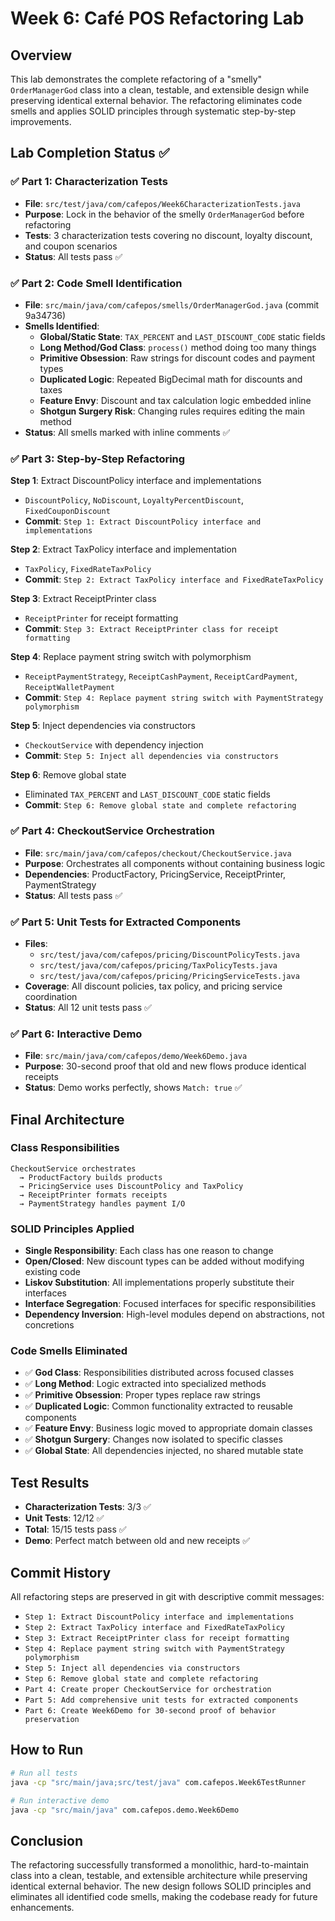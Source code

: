 # Week 6: Café POS Refactoring Lab

## Overview
This lab demonstrates the complete refactoring of a "smelly" `OrderManagerGod` class into a clean, testable, and extensible design while preserving identical external behavior. The refactoring eliminates code smells and applies SOLID principles through systematic step-by-step improvements.

## Lab Completion Status ✅

### ✅ Part 1: Characterization Tests
- **File**: `src/test/java/com/cafepos/Week6CharacterizationTests.java`
- **Purpose**: Lock in the behavior of the smelly `OrderManagerGod` before refactoring
- **Tests**: 3 characterization tests covering no discount, loyalty discount, and coupon scenarios
- **Status**: All tests pass ✅

### ✅ Part 2: Code Smell Identification
- **File**: `src/main/java/com/cafepos/smells/OrderManagerGod.java` (commit 9a34736)
- **Smells Identified**:
  - **Global/Static State**: `TAX_PERCENT` and `LAST_DISCOUNT_CODE` static fields
  - **Long Method/God Class**: `process()` method doing too many things
  - **Primitive Obsession**: Raw strings for discount codes and payment types
  - **Duplicated Logic**: Repeated BigDecimal math for discounts and taxes
  - **Feature Envy**: Discount and tax calculation logic embedded inline
  - **Shotgun Surgery Risk**: Changing rules requires editing the main method
- **Status**: All smells marked with inline comments ✅

### ✅ Part 3: Step-by-Step Refactoring
**Step 1**: Extract DiscountPolicy interface and implementations
- `DiscountPolicy`, `NoDiscount`, `LoyaltyPercentDiscount`, `FixedCouponDiscount`
- **Commit**: `Step 1: Extract DiscountPolicy interface and implementations`

**Step 2**: Extract TaxPolicy interface and implementation
- `TaxPolicy`, `FixedRateTaxPolicy`
- **Commit**: `Step 2: Extract TaxPolicy interface and FixedRateTaxPolicy`

**Step 3**: Extract ReceiptPrinter class
- `ReceiptPrinter` for receipt formatting
- **Commit**: `Step 3: Extract ReceiptPrinter class for receipt formatting`

**Step 4**: Replace payment string switch with polymorphism
- `ReceiptPaymentStrategy`, `ReceiptCashPayment`, `ReceiptCardPayment`, `ReceiptWalletPayment`
- **Commit**: `Step 4: Replace payment string switch with PaymentStrategy polymorphism`

**Step 5**: Inject dependencies via constructors
- `CheckoutService` with dependency injection
- **Commit**: `Step 5: Inject all dependencies via constructors`

**Step 6**: Remove global state
- Eliminated `TAX_PERCENT` and `LAST_DISCOUNT_CODE` static fields
- **Commit**: `Step 6: Remove global state and complete refactoring`

### ✅ Part 4: CheckoutService Orchestration
- **File**: `src/main/java/com/cafepos/checkout/CheckoutService.java`
- **Purpose**: Orchestrates all components without containing business logic
- **Dependencies**: ProductFactory, PricingService, ReceiptPrinter, PaymentStrategy
- **Status**: All tests pass ✅

### ✅ Part 5: Unit Tests for Extracted Components
- **Files**: 
  - `src/test/java/com/cafepos/pricing/DiscountPolicyTests.java`
  - `src/test/java/com/cafepos/pricing/TaxPolicyTests.java`
  - `src/test/java/com/cafepos/pricing/PricingServiceTests.java`
- **Coverage**: All discount policies, tax policy, and pricing service coordination
- **Status**: All 12 unit tests pass ✅

### ✅ Part 6: Interactive Demo
- **File**: `src/main/java/com/cafepos/demo/Week6Demo.java`
- **Purpose**: 30-second proof that old and new flows produce identical receipts
- **Status**: Demo works perfectly, shows `Match: true` ✅

## Final Architecture

### Class Responsibilities
```
CheckoutService orchestrates 
  → ProductFactory builds products
  → PricingService uses DiscountPolicy and TaxPolicy
  → ReceiptPrinter formats receipts
  → PaymentStrategy handles payment I/O
```

### SOLID Principles Applied
- **Single Responsibility**: Each class has one reason to change
- **Open/Closed**: New discount types can be added without modifying existing code
- **Liskov Substitution**: All implementations properly substitute their interfaces
- **Interface Segregation**: Focused interfaces for specific responsibilities
- **Dependency Inversion**: High-level modules depend on abstractions, not concretions

### Code Smells Eliminated
- ✅ **God Class**: Responsibilities distributed across focused classes
- ✅ **Long Method**: Logic extracted into specialized methods
- ✅ **Primitive Obsession**: Proper types replace raw strings
- ✅ **Duplicated Logic**: Common functionality extracted to reusable components
- ✅ **Feature Envy**: Business logic moved to appropriate domain classes
- ✅ **Shotgun Surgery**: Changes now isolated to specific classes
- ✅ **Global State**: All dependencies injected, no shared mutable state

## Test Results
- **Characterization Tests**: 3/3 ✅
- **Unit Tests**: 12/12 ✅
- **Total**: 15/15 tests pass ✅
- **Demo**: Perfect match between old and new receipts ✅

## Commit History
All refactoring steps are preserved in git with descriptive commit messages:
- `Step 1: Extract DiscountPolicy interface and implementations`
- `Step 2: Extract TaxPolicy interface and FixedRateTaxPolicy`
- `Step 3: Extract ReceiptPrinter class for receipt formatting`
- `Step 4: Replace payment string switch with PaymentStrategy polymorphism`
- `Step 5: Inject all dependencies via constructors`
- `Step 6: Remove global state and complete refactoring`
- `Part 4: Create proper CheckoutService for orchestration`
- `Part 5: Add comprehensive unit tests for extracted components`
- `Part 6: Create Week6Demo for 30-second proof of behavior preservation`

## How to Run
```bash
# Run all tests
java -cp "src/main/java;src/test/java" com.cafepos.Week6TestRunner

# Run interactive demo
java -cp "src/main/java" com.cafepos.demo.Week6Demo
```

## Conclusion
The refactoring successfully transformed a monolithic, hard-to-maintain class into a clean, testable, and extensible architecture while preserving identical external behavior. The new design follows SOLID principles and eliminates all identified code smells, making the codebase ready for future enhancements.
